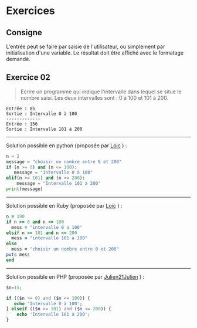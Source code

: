 # Exercices
## Consigne
L'entrée peut se faire par saisie de l'utilisateur, ou simplement par initialisation d'une variable. Le résultat doit être affiché avec le formatage demandé.

## Exercice 02
>Ecrire un programme qui indique l'intervalle dans lequel se situe le nombre saisi.
>Les deux intervalles sont : 0 à 100 et 101 à 200.
```
Entrée : 85
Sortie : Intervalle 0 à 100
-------------
Entrée : 156
Sortie : Intervalle 101 à 200
```
-----------------------------------------------------
Solution possible en python (proposée par [Loic](https://github.com/EuryX) )  :
```python
n = 2
message = "choisir un nombre entre 0 et 200"
if (n >= 0) and (n <= 100):
   message = "Intervalle 0 à 100"
elif(n >= 101) and (n <= 200):
    message = "Intervalle 101 à 200"
print(message)
```
-----------------------------------------------------
Solution possible en Ruby (proposée par [Loic](https://github.com/EuryX) )  :
```Ruby
n = 190
if n >= 0 and n <= 100
  mess = "intervalle 0 a 100"
elsif n >= 101 and n <= 200
  mess = "intervalle 101 a 200"
else 
  mess = "choisir un nombre entre 0 et 200"
puts mess
end
```
-----------------------------------------------------
Solution possible en PHP (proposée par [Julien21Julien](https://github.com/Julien21Julien) )  :
```PHP
$n=15;

if (($n >= 0) and ($n <= 100)) {
   echo 'Intervalle 0 à 100';
} elseif (($n >= 101) and ($n <= 200)) {
    echo 'Intervalle 101 à 200';
}
```
